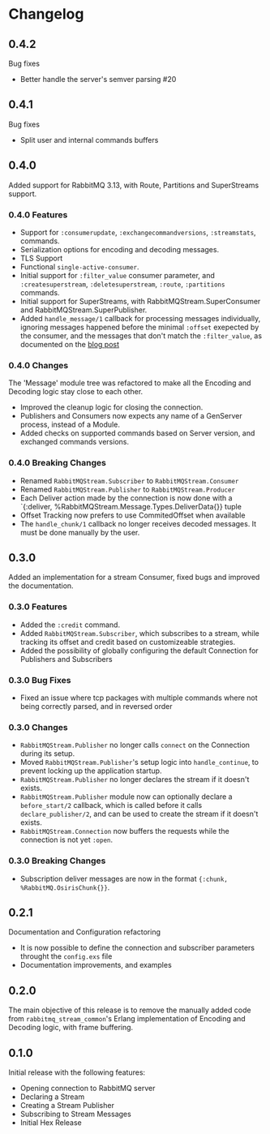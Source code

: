 # Changelog

## 0.4.2

Bug fixes

- Better handle the server's semver parsing #20

## 0.4.1

Bug fixes

- Split user and internal commands buffers

## 0.4.0

Added support for RabbitMQ 3.13, with Route, Partitions and SuperStreams support.

### 0.4.0 Features

- Support for `:consumerupdate`, `:exchangecommandversions`, `:streamstats`,  commands.
- Serialization options for encoding and decoding messages.
- TLS Support
- Functional `single-active-consumer`.
- Initial support for `:filter_value` consumer parameter, and `:createsuperstream`, `:deletesuperstream`, `:route`, `:partitions` commands.
- Initial support for SuperStreams, with RabbitMQStream.SuperConsumer and RabbitMQStream.SuperPublisher.
- Added `handle_message/1` callback for processing messages individually, ignoring messages happened before the minimal `:offset` exepected by the consumer, and the messages that don't match the `:filter_value`, as documented on the [blog post](https://blog.rabbitmq.com/posts/2023/10/stream-filtering/#on-the-consumer-side)

### 0.4.0 Changes

The 'Message' module tree was refactored to make all the Encoding and Decoding logic stay close to each other.

- Improved the cleanup logic for closing the connection.
- Publishers and Consumers now expects any name of a GenServer process, instead of a Module.
- Added checks on supported commands based on Server version, and exchanged commands versions.

### 0.4.0 Breaking Changes

- Renamed `RabbitMQStream.Subscriber` to `RabbitMQStream.Consumer`
- Renamed `RabbitMQStream.Publisher` to `RabbitMQStream.Producer`
- Each Deliver action made by the connection is now done with a `{:deliver, %RabbitMQStream.Message.Types.DeliverData{}} tuple
- Offset Tracking now prefers to use CommitedOffset when available
- The `handle_chunk/1` callback no longer receives decoded messages. It must be done manually by the user.

## 0.3.0

Added an implementation for a stream Consumer, fixed bugs and improved the documentation.

### 0.3.0 Features

- Added the `:credit` command.
- Added `RabbitMQStream.Subscriber`, which subscribes to a stream, while tracking its offset and credit based on customizeable strategies.
- Added the possibility of globally configuring the default Connection for Publishers and Subscribers

### 0.3.0 Bug Fixes

- Fixed an issue where tcp packages with multiple commands where not being correctly parsed, and in reversed order

### 0.3.0 Changes

- `RabbitMQStream.Publisher` no longer calls `connect` on the Connection during its setup.
- Moved `RabbitMQStream.Publisher`'s setup logic into `handle_continue`, to prevent locking up the application startup.
- `RabbitMQStream.Publisher` no longer declares the stream if it doesn't exists.
- `RabbitMQStream.Publisher` module now can optionally declare a `before_start/2` callback, which is called before it calls `declare_publisher/2`, and can be used to create the stream if it doesn't exists.
- `RabbitMQStream.Connection` now buffers the requests while the connection is not yet `:open`.

### 0.3.0 Breaking Changes

- Subscription deliver messages are now in the format `{:chunk, %RabbitMQ.OsirisChunk{}}`.

## 0.2.1

Documentation and Configuration refactoring

- It is now possible to define the connection and subscriber parameters throught the `config.exs` file
- Documentation improvements, and examples

## 0.2.0

The main objective of this release is to remove the manually added code from `rabbitmq_stream_common`'s Erlang implementation of Encoding and Decoding logic, with frame buffering.

## 0.1.0

Initial release with the following features:

- Opening connection to RabbitMQ server
- Declaring a Stream
- Creating a Stream Publisher
- Subscribing to Stream Messages
- Initial Hex Release
